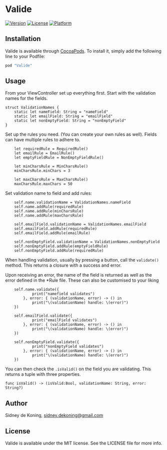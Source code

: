 # Valide

[![Version](https://img.shields.io/cocoapods/v/Valide.svg?style=flat)](http://cocoapods.org/pods/Valide)
[![License](https://img.shields.io/cocoapods/l/Valide.svg?style=flat)](http://cocoapods.org/pods/Valide)
[![Platform](https://img.shields.io/cocoapods/p/Valide.svg?style=flat)](http://cocoapods.org/pods/Valide)

## Installation

Valide is available through [CocoaPods](http://cocoapods.org). To install
it, simply add the following line to your Podfile:

```ruby
pod "Valide"
```


## Usage

From your ViewController set up everything first. Start with the validation names for the fields.

	struct ValidationNames {
	    static let nameField: String = "nameField"
	    static let emailField: String = "emailField"
	    static let nonEmptyField: String = "nonEmptyField"
	}

Set up the rules you need. (You can create your own rules as well). Fields can have multiple rules to adhere to.

        let requiredRule = RequiredRule()
        let emailRule = EmailRule()
        let emptyFieldRule = NonEmptyFieldRule()
        
        let minCharsRule = MinCharsRule()
        minCharsRule.minChars = 3
        
        let maxCharsRule = MaxCharsRule()
        maxCharsRule.maxChars = 50

Set validation name to field and add rules:

        self.name.validationName = ValidationNames.nameField
        self.name.addRule(requiredRule)
        self.name.addRule(minCharsRule)
        self.name.addRule(maxCharsRule)

        self.emailField.validationName = ValidationNames.emailField
        self.emailField.addRule(requiredRule)
        self.emailField.addRule(emailRule)

        self.nonEmptyField.validationName = ValidationNames.nonEmptyField
        self.nonEmptyField.addRule(emptyFieldRule)
        self.nonEmptyField.addRule(requiredRule)
    
When handling validation, usually by pressing a button, call the `validate()` method. This returns a closure with a success and error.  
  
Upon receiving an error, the name of the field is returned as well as the error defined in the *Rule file. These can also be customised to your liking

        self.name.validate({
                print("namefield validates")
            }, error: { (validationName, error) -> () in
                print("\(validationName) handle: \(error)")
        })
        
        self.emailField.validate({
                print("emailField validates")
            }, error: { (validationName, error) -> () in
                print("\(validationName) handle: \(error)")
        })
        
        self.nonEmptyField.validate({
                print("nonEmptyField validates")
            }, error: { (validationName, error) -> () in
                print("\(validationName) handle: \(error)")
        })

You can then check the `.isValid()` on the field you are validating. This returns a tuple with three properties. 

`func isValid() -> (isValid:Bool, validationName: String, error: String?)`

## Author

Sidney de Koning, sidney.dekoning@gmail.com

## License

Valide is available under the MIT license. See the LICENSE file for more info.
